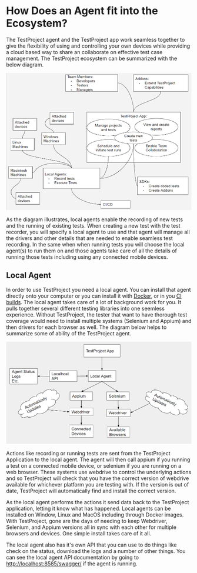 # How Does an Agent fit into the Ecosystem?

The TestProject agent and the TestProject app work seamless together to give the flexibility of using and controlling your own devices while providing a cloud based way to share an collaborate on effective test case management. The TestProject ecosystem can be summarized with the below diagram.

![TestProject Ecosystem](../.gitbook/assets/image%20%28112%29.png)

As the diagram illustrates, local agents enable the recording of new tests and the running of existing tests. When creating a new test with the test recorder, you will specify a local agent to use and that agent will manage all the drivers and other details that are needed to enable seamless test recording. In the same when when running tests you will choose the local agent\(s\) to run them on and those agents take care of all the details of running those tests including using any connected mobile devices.

## Local Agent

In order to use TestProject you need a local agent. You can install that agent directly onto your computer or you can install it with [Docker](testproject-agent-in-docker.md), or in you [CI builds](../testproject-integrations/integration-with-teamcity.md). The local agent takes care of a lot of background work for you. It pulls together several different testing libraries into one seemless experience. Without TestProject, the tester that want to have thorough test coverage would need to install multiple systems \(Selenium and Appium\) and then drivers for each browser as well. The diagram below helps to summarize some of ability of the TestProject agent.

![TestProject Local Agent](../.gitbook/assets/image%20%28194%29.png)

Actions like recording or running tests are sent from the TestProject Application to the local agent. The agent will then call appium if you running a test on a connected mobile device, or selenium if you are running on a web browser. These systems use webdrive to control the underlying actions and so TestProject will check that you have the correct version of webdrive available for whichever platform you are testing with. If the version is out of date, TestProject will automatically find and install the correct version. 

As the local agent performs the actions it send data back to the TestProject application, letting it know what has happened. Local agents can be installed on Window, Linux and MacOS including through Docker images. With TestProject, gone are the days of needing to keep Webdriver, Selenium, and Appium versions all in sync with each other for multiple browsers and devices. One simple install takes care of it all. 

The local agent also has it's own API that you can use to do things like check on the status, download the logs and a number of other things. You can see the local agent API documentation by going to [http://localhost:8585/swagger/](http://localhost:8585/swagger/) if the agent is running. 



